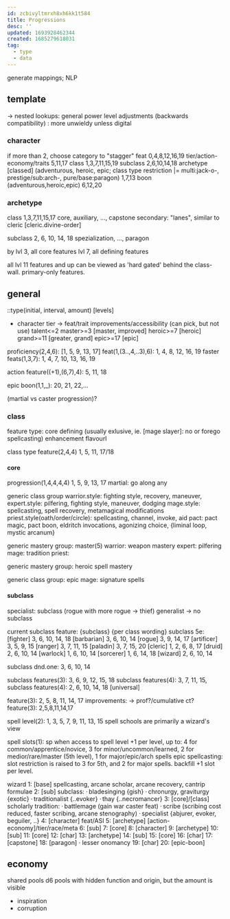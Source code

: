 ```yaml
---
id: zcbivyltmrxh8xh6kk1t584
title: Progressions
desc: ''
updated: 1693928462344
created: 1685279618031
tag:
  - type
  - data
---
```


generate mappings; NLP

## template
-> nested lookups: general power level adjustments
(backwards compatibility)
: more unwieldy unless digital

### character
if more than 2, choose category to "stagger"
  feat
    0,4,8,12,16,19
  tier/action-economy/traits
    5,11,17
  class
    1,3,7,11,15,19
  subclass
    2,6,10,14,18
  archetype [classed]
    (adventurous, heroic, epic; class type restriction |= multi:jack-o-, prestige/sub:arch-, pure/base:paragon)
    1,7,13
  boon
    (adventurous,heroic,epic)
    6,12,20

### archetype
class
  1,3,7,11,15,17
  core, auxiliary, ..., capstone
  secondary: "lanes", similar to cleric [cleric.divine-order]

subclass
  2, 6, 10, 14, 18
  spezialization, ..., paragon

by lvl 3, all core features
   lvl 7, all defining features

  all lvl 11 features and up can be viewed as 'hard gated' behind the class-wall.
  primary-only features.

## general
::type(initial, interval, amount) [levels]

- character
tier -> feat/trait improvements/accessibility (can pick, but not use)
  talent<=2
  master>=3 [master, improved]
  heroic>=7 [heroic]
  grand>=11 [greater, grand]
  epic>=17 [epic]

proficiency(2,4,6): [1, 5, 9, 13, 17]
feat(1,(3..,4,..3),6): 1, 4, 8, 12, 16, 19
  faster feats(1,3,7): 1, 4, 7, 10, 13, 16, 19

action feature((+1),(6,7),4): 5, 11, 18

epic boon(1,1,_): 20, 21, 22,…

(martial vs caster progression)?

### class
feature type:
  core
  defining (usually exlusive, ie. [mage slayer]: no or forego spellcasting)
  enhancement
  flavourI

class type feature(2,4,4)
  1, 5, 11, 17/18

#### core
progression(1,4,4,4,4)
  1, 5, 9, 13, 17
  martial: go along any

generic class group
  warrior.style: fighting style, recovery, maneuver,
  expert.style: pilfering, fighting style, maneuver, dodging
  mage.style: spellcasting, spell recovery, metamagical modifications
  priest.style(oath/order/circle): spellcasting, channel, invoke, aid
  pact: pact magic, pact boon, eldritch invocations, agonizing choice, {liminal loop, mystic arcanum}

generic mastery group: master(5)
  warrior: weapon mastery
  expert: pilfering
  mage: tradition
  priest:

generic mastery group: heroic
  spell mastery

generic class group: epic
  mage: signature spells

#### subclass
specialist: subclass (rogue with more rogue -> thief)
generalist -> no subclass

current
subclass feature: {subclass} {per class wording}
  subclass 5e:
    [fighter] 3, 6, 10, 14, 18
    [barbarian] 3, 6, 10, 14
    [rogue] 3, 9, 14, 17
    [artificer] 3, 5, 9, 15
    [ranger] 3, 7, 11, 15
    [paladin] 3, 7, 15, 20
    [cleric] 1, 2, 6, 8, 17
    [druid] 2, 6, 10, 14
    [warlock] 1, 6, 10, 14
    [sorcerer] 1, 6, 14, 18
    [wizard] 2, 6, 10, 14

  subclass dnd.one:
  3, 6, 10, 14

  subclass features(3): 3, 6, 9, 12, 15, 18
  subclass features(4): 3, 7, 11, 15,
  subclass features(4): 2, 6, 10, 14, 18 [universal]

feature(3): 2, 5, 8, 11, 14, 17
  improvements: -> prof?/cumulative ct?
  feature(3): 2,5,8,11,14,17

spell level(2): 1, 3, 5, 7, 9, 11, 13, 15
  spell schools are primarily a wizard's view

spell slots(1): sp
  when access to spell level
  +1 per level, up to:
  4 for common/apprentice/novice, 3 for minor/uncommon/learned, 2 for medior/rare/master (5th level), 1 for major/epic/arch spells
  epic spellcasting: slot restriction is raised to 3 for 5th, and 2 for major spells. backfill +1 slot per level.

wizard
1: [base] spellcasting, arcane scholar, arcane recovery, cantrip formulae
2: [sub] subclass:
  · bladesinging {gish}
  · chronurgy, graviturgy {exotic}
  · traditionalist {..evoker}
  · thay {..necromancer}
3: [core]/[class] scholarly tradition:
  · battlemage (gain war caster feat)
  · scribe (scribing cost reduced, faster scribing, arcane stenography)
  · specialist {abjurer, evoker, beguiler, ..}
4: [character] feat/ASI
5: [archetype] [action-economy]/tier/race/meta
6: [sub]
7: [core]
8: [character]
9: [archetype]
10: [sub]
11: [core]
12: [char]
13: [archetype]
14: [sub]
15: [core]
16: [char]
17: [capstone]
18: [paragon]
  · lesser onomancy
19: [char]
20: [epic-boon]

## economy
shared pools
d6 pools with hidden function and origin, but the amount is visible
- inspiration
- corruption